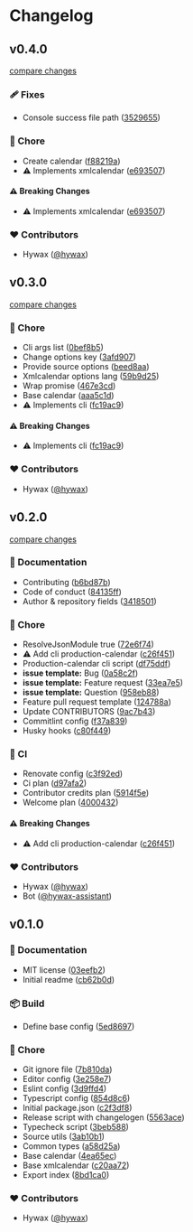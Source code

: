 # Changelog


## v0.4.0

[compare changes](https://github.com/hywax/production-calendar/compare/v0.3.0...v0.4.0)

### 🩹 Fixes

- Console success file path ([3529655](https://github.com/hywax/production-calendar/commit/3529655))

### 🏡 Chore

- Create calendar ([f88219a](https://github.com/hywax/production-calendar/commit/f88219a))
- ⚠️  Implements xmlcalendar ([e693507](https://github.com/hywax/production-calendar/commit/e693507))

#### ⚠️ Breaking Changes

- ⚠️  Implements xmlcalendar ([e693507](https://github.com/hywax/production-calendar/commit/e693507))

### ❤️ Contributors

- Hywax ([@hywax](http://github.com/hywax))

## v0.3.0

[compare changes](https://github.com/hywax/production-calendar/compare/v0.2.0...v0.3.0)

### 🏡 Chore

- Cli args list ([0bef8b5](https://github.com/hywax/production-calendar/commit/0bef8b5))
- Change options key ([3afd907](https://github.com/hywax/production-calendar/commit/3afd907))
- Provide source options ([beed8aa](https://github.com/hywax/production-calendar/commit/beed8aa))
- Xmlcalendar options lang ([59b9d25](https://github.com/hywax/production-calendar/commit/59b9d25))
- Wrap promise ([467e3cd](https://github.com/hywax/production-calendar/commit/467e3cd))
- Base calendar ([aaa5c1d](https://github.com/hywax/production-calendar/commit/aaa5c1d))
- ⚠️  Implements cli ([fc19ac9](https://github.com/hywax/production-calendar/commit/fc19ac9))

#### ⚠️ Breaking Changes

- ⚠️  Implements cli ([fc19ac9](https://github.com/hywax/production-calendar/commit/fc19ac9))

### ❤️ Contributors

- Hywax ([@hywax](http://github.com/hywax))

## v0.2.0

[compare changes](https://github.com/hywax/production-calendar/compare/v0.1.0...v0.2.0)

### 📖 Documentation

- Contributing ([b6bd87b](https://github.com/hywax/production-calendar/commit/b6bd87b))
- Code of conduct ([84135ff](https://github.com/hywax/production-calendar/commit/84135ff))
- Author & repository fields ([3418501](https://github.com/hywax/production-calendar/commit/3418501))

### 🏡 Chore

- ResolveJsonModule true ([72e6f74](https://github.com/hywax/production-calendar/commit/72e6f74))
- ⚠️  Add cli production-calendar ([c26f451](https://github.com/hywax/production-calendar/commit/c26f451))
- Production-calendar cli script ([df75ddf](https://github.com/hywax/production-calendar/commit/df75ddf))
- **issue template:** Bug ([0a58c2f](https://github.com/hywax/production-calendar/commit/0a58c2f))
- **issue template:** Feature request ([33ea7e5](https://github.com/hywax/production-calendar/commit/33ea7e5))
- **issue template:** Question ([958eb88](https://github.com/hywax/production-calendar/commit/958eb88))
- Feature pull request template ([124788a](https://github.com/hywax/production-calendar/commit/124788a))
- Update CONTRIBUTORS ([9ac7b43](https://github.com/hywax/production-calendar/commit/9ac7b43))
- Commitlint config ([f37a839](https://github.com/hywax/production-calendar/commit/f37a839))
- Husky hooks ([c80f449](https://github.com/hywax/production-calendar/commit/c80f449))

### 🤖 CI

- Renovate config ([c3f92ed](https://github.com/hywax/production-calendar/commit/c3f92ed))
- Ci plan ([d97afa2](https://github.com/hywax/production-calendar/commit/d97afa2))
- Contributor credits plan ([5914f5e](https://github.com/hywax/production-calendar/commit/5914f5e))
- Welcome plan ([4000432](https://github.com/hywax/production-calendar/commit/4000432))

#### ⚠️ Breaking Changes

- ⚠️  Add cli production-calendar ([c26f451](https://github.com/hywax/production-calendar/commit/c26f451))

### ❤️ Contributors

- Hywax ([@hywax](http://github.com/hywax))
- Bot ([@hywax-assistant](http://github.com/hywax-assistant))

## v0.1.0


### 📖 Documentation

- MIT license ([03eefb2](https://github.com/hywax/production-calendar/commit/03eefb2))
- Initial readme ([cb62b0d](https://github.com/hywax/production-calendar/commit/cb62b0d))

### 📦 Build

- Define base config ([5ed8697](https://github.com/hywax/production-calendar/commit/5ed8697))

### 🏡 Chore

- Git ignore file ([7b810da](https://github.com/hywax/production-calendar/commit/7b810da))
- Editor config ([3e258e7](https://github.com/hywax/production-calendar/commit/3e258e7))
- Eslint config ([3d9ffd4](https://github.com/hywax/production-calendar/commit/3d9ffd4))
- Typescript config ([854d8c6](https://github.com/hywax/production-calendar/commit/854d8c6))
- Initial package.json ([c2f3df8](https://github.com/hywax/production-calendar/commit/c2f3df8))
- Release script with changelogen ([5563ace](https://github.com/hywax/production-calendar/commit/5563ace))
- Typecheck script ([3beb588](https://github.com/hywax/production-calendar/commit/3beb588))
- Source utils ([3ab10b1](https://github.com/hywax/production-calendar/commit/3ab10b1))
- Common types ([a58d25a](https://github.com/hywax/production-calendar/commit/a58d25a))
- Base calendar ([4ea65ec](https://github.com/hywax/production-calendar/commit/4ea65ec))
- Base xmlcalendar ([c20aa72](https://github.com/hywax/production-calendar/commit/c20aa72))
- Export index ([8bd1ca0](https://github.com/hywax/production-calendar/commit/8bd1ca0))

### ❤️ Contributors

- Hywax ([@hywax](http://github.com/hywax))

